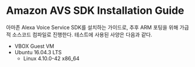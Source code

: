 # Amazon AVS SDK Installation Guide

아마존 Alexa Voice Service SDK를 설치하는 가이드로, 추후 ARM 포팅을 위해 가급적 소스코드 컴파일로 진행한다. 테스트에 사용된 사양은 다음과 같다.

* VBOX Guest VM
* Ubuntu 16.04.3 LTS
  * Linux 4.10.0-42 x86\_64



